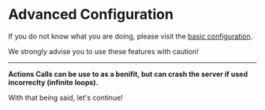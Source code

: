 Advanced Configuration
=============

If you do not know what you are doing, please visit the [basic configuration](https://tiltify-commands.readthedocs.io/en/latest/configuration/).

We strongly advise you to use these features with caution!

---

**Actions Calls can be use to as a benifit, but can crash the server if used incorreclty (infinite loops).**

With that being said, let's continue!
